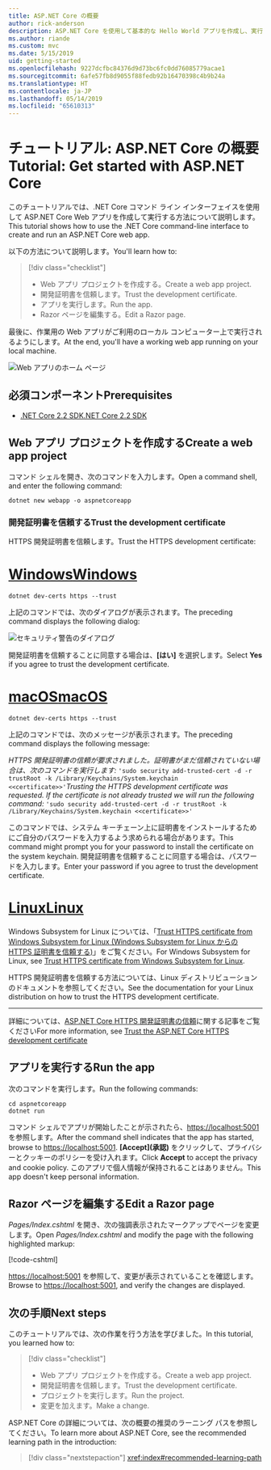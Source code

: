 ```yaml
---
title: ASP.NET Core の概要
author: rick-anderson
description: ASP.NET Core を使用して基本的な Hello World アプリを作成し、実行する簡単なチュートリアルです。
ms.author: riande
ms.custom: mvc
ms.date: 5/15/2019
uid: getting-started
ms.openlocfilehash: 9227dcfbc84376d9d73bc6fc0dd76085779acae1
ms.sourcegitcommit: 6afe57fb8d9055f88fedb92b16470398c4b9b24a
ms.translationtype: HT
ms.contentlocale: ja-JP
ms.lasthandoff: 05/14/2019
ms.locfileid: "65610313"
---
```

# <a name="tutorial-get-started-with-aspnet-core"></a><span data-ttu-id="3ee6a-103">チュートリアル: ASP.NET Core の概要</span><span class="sxs-lookup"><span data-stu-id="3ee6a-103">Tutorial: Get started with ASP.NET Core</span></span>

<span data-ttu-id="3ee6a-104">このチュートリアルでは、.NET Core コマンド ライン インターフェイスを使用して ASP.NET Core Web アプリを作成して実行する方法について説明します。</span><span class="sxs-lookup"><span data-stu-id="3ee6a-104">This tutorial shows how to use the .NET Core command-line interface to create and run an ASP.NET Core web app.</span></span>

<span data-ttu-id="3ee6a-105">以下の方法について説明します。</span><span class="sxs-lookup"><span data-stu-id="3ee6a-105">You'll learn how to:</span></span>

> [!div class="checklist"]
> * <span data-ttu-id="3ee6a-106">Web アプリ プロジェクトを作成する。</span><span class="sxs-lookup"><span data-stu-id="3ee6a-106">Create a web app project.</span></span>
> * <span data-ttu-id="3ee6a-107">開発証明書を信頼します。</span><span class="sxs-lookup"><span data-stu-id="3ee6a-107">Trust the development certificate.</span></span>
> * <span data-ttu-id="3ee6a-108">アプリを実行します。</span><span class="sxs-lookup"><span data-stu-id="3ee6a-108">Run the app.</span></span>
> * <span data-ttu-id="3ee6a-109">Razor ページを編集する。</span><span class="sxs-lookup"><span data-stu-id="3ee6a-109">Edit a Razor page.</span></span>

<span data-ttu-id="3ee6a-110">最後に、作業用の Web アプリがご利用のローカル コンピューター上で実行されるようにします。</span><span class="sxs-lookup"><span data-stu-id="3ee6a-110">At the end, you'll have a working web app running on your local machine.</span></span>

![Web アプリのホーム ページ](_static/home-page.png)

## <a name="prerequisites"></a><span data-ttu-id="3ee6a-112">必須コンポーネント</span><span class="sxs-lookup"><span data-stu-id="3ee6a-112">Prerequisites</span></span>

* [<span data-ttu-id="3ee6a-113">.NET Core 2.2 SDK</span><span class="sxs-lookup"><span data-stu-id="3ee6a-113">.NET Core 2.2 SDK</span></span>](https://www.microsoft.com/net/download/all)

## <a name="create-a-web-app-project"></a><span data-ttu-id="3ee6a-114">Web アプリ プロジェクトを作成する</span><span class="sxs-lookup"><span data-stu-id="3ee6a-114">Create a web app project</span></span>

<span data-ttu-id="3ee6a-115">コマンド シェルを開き、次のコマンドを入力します。</span><span class="sxs-lookup"><span data-stu-id="3ee6a-115">Open a command shell, and enter the following command:</span></span>

```console
dotnet new webapp -o aspnetcoreapp
```

### <a name="trust-the-development-certificate"></a><span data-ttu-id="3ee6a-116">開発証明書を信頼する</span><span class="sxs-lookup"><span data-stu-id="3ee6a-116">Trust the development certificate</span></span>

<span data-ttu-id="3ee6a-117">HTTPS 開発証明書を信頼します。</span><span class="sxs-lookup"><span data-stu-id="3ee6a-117">Trust the HTTPS development certificate:</span></span>

# <a name="windowstabwindows"></a>[<span data-ttu-id="3ee6a-118">Windows</span><span class="sxs-lookup"><span data-stu-id="3ee6a-118">Windows</span></span>](#tab/windows)

```console
dotnet dev-certs https --trust
```

<span data-ttu-id="3ee6a-119">上記のコマンドでは、次のダイアログが表示されます。</span><span class="sxs-lookup"><span data-stu-id="3ee6a-119">The preceding command displays the following dialog:</span></span>

![セキュリティ警告のダイアログ](~/getting-started/_static/cert.png)

<span data-ttu-id="3ee6a-121">開発証明書を信頼することに同意する場合は、**[はい]** を選択します。</span><span class="sxs-lookup"><span data-stu-id="3ee6a-121">Select **Yes** if you agree to trust the development certificate.</span></span>

# <a name="macostabmacos"></a>[<span data-ttu-id="3ee6a-122">macOS</span><span class="sxs-lookup"><span data-stu-id="3ee6a-122">macOS</span></span>](#tab/macos)

```console
dotnet dev-certs https --trust
```

<span data-ttu-id="3ee6a-123">上記のコマンドでは、次のメッセージが表示されます。</span><span class="sxs-lookup"><span data-stu-id="3ee6a-123">The preceding command displays the following message:</span></span>

<span data-ttu-id="3ee6a-124">*HTTPS 開発証明書の信頼が要求されました。証明書がまだ信頼されていない場合は、次のコマンドを実行します:*  `'sudo security add-trusted-cert -d -r trustRoot -k /Library/Keychains/System.keychain <<certificate>>'`</span><span class="sxs-lookup"><span data-stu-id="3ee6a-124">*Trusting the HTTPS development certificate was requested. If the certificate is not already trusted we will run the following command:* `'sudo security add-trusted-cert -d -r trustRoot -k /Library/Keychains/System.keychain <<certificate>>'`</span></span>

<span data-ttu-id="3ee6a-125">このコマンドでは、システム キーチェーン上に証明書をインストールするためにご自分のパスワードを入力するよう求められる場合があります。</span><span class="sxs-lookup"><span data-stu-id="3ee6a-125">This command might prompt you for your password to install the certificate on the system keychain.</span></span> <span data-ttu-id="3ee6a-126">開発証明書を信頼することに同意する場合は、パスワードを入力します。</span><span class="sxs-lookup"><span data-stu-id="3ee6a-126">Enter your password if you agree to trust the development certificate.</span></span>

# <a name="linuxtablinux"></a>[<span data-ttu-id="3ee6a-127">Linux</span><span class="sxs-lookup"><span data-stu-id="3ee6a-127">Linux</span></span>](#tab/linux)

<span data-ttu-id="3ee6a-128">Windows Subsystem for Linux については、「[Trust HTTPS certificate from Windows Subsystem for Linux (Windows Subsystem for Linux からの HTTPS 証明書を信頼する)](xref:security/enforcing-ssl#wsl)」をご覧ください。</span><span class="sxs-lookup"><span data-stu-id="3ee6a-128">For Windows Subsystem for Linux, see [Trust HTTPS certificate from Windows Subsystem for Linux](xref:security/enforcing-ssl#wsl).</span></span>

<span data-ttu-id="3ee6a-129">HTTPS 開発証明書を信頼する方法については、Linux ディストリビューションのドキュメントを参照してください。</span><span class="sxs-lookup"><span data-stu-id="3ee6a-129">See the documentation for your Linux distribution on how to trust the HTTPS development certificate.</span></span>

---

<span data-ttu-id="3ee6a-130">詳細については、[ASP.NET Core HTTPS 開発証明書の信頼](xref:security/enforcing-ssl#trust-the-aspnet-core-https-development-certificate-on-windows-and-macos)に関する記事をご覧ください</span><span class="sxs-lookup"><span data-stu-id="3ee6a-130">For more information, see [Trust the ASP.NET Core HTTPS development certificate](xref:security/enforcing-ssl#trust-the-aspnet-core-https-development-certificate-on-windows-and-macos)</span></span>

## <a name="run-the-app"></a><span data-ttu-id="3ee6a-131">アプリを実行する</span><span class="sxs-lookup"><span data-stu-id="3ee6a-131">Run the app</span></span>

<span data-ttu-id="3ee6a-132">次のコマンドを実行します。</span><span class="sxs-lookup"><span data-stu-id="3ee6a-132">Run the following commands:</span></span>

```console
cd aspnetcoreapp
dotnet run
```

<span data-ttu-id="3ee6a-133">コマンド シェルでアプリが開始したことが示されたら、[https://localhost:5001](https://localhost:5001) を参照します。</span><span class="sxs-lookup"><span data-stu-id="3ee6a-133">After the command shell indicates that the app has started, browse to [https://localhost:5001](https://localhost:5001).</span></span> <span data-ttu-id="3ee6a-134">**[Accept]\(承認\)** をクリックして、プライバシーとクッキーのポリシーを受け入れます。</span><span class="sxs-lookup"><span data-stu-id="3ee6a-134">Click **Accept** to accept the privacy and cookie policy.</span></span> <span data-ttu-id="3ee6a-135">このアプリで個人情報が保持されることはありません。</span><span class="sxs-lookup"><span data-stu-id="3ee6a-135">This app doesn't keep personal information.</span></span>

## <a name="edit-a-razor-page"></a><span data-ttu-id="3ee6a-136">Razor ページを編集する</span><span class="sxs-lookup"><span data-stu-id="3ee6a-136">Edit a Razor page</span></span>

<span data-ttu-id="3ee6a-137">*Pages/Index.cshtml* を開き、次の強調表示されたマークアップでページを変更します。</span><span class="sxs-lookup"><span data-stu-id="3ee6a-137">Open *Pages/Index.cshtml* and modify the page with the following highlighted markup:</span></span>

[!code-cshtml[](sample/index.cshtml?highlight=9)]

<span data-ttu-id="3ee6a-138">[https://localhost:5001](https://localhost:5001) を参照して、変更が表示されていることを確認します。</span><span class="sxs-lookup"><span data-stu-id="3ee6a-138">Browse to [https://localhost:5001](https://localhost:5001), and verify the changes are displayed.</span></span>

## <a name="next-steps"></a><span data-ttu-id="3ee6a-139">次の手順</span><span class="sxs-lookup"><span data-stu-id="3ee6a-139">Next steps</span></span>

<span data-ttu-id="3ee6a-140">このチュートリアルでは、次の作業を行う方法を学びました。</span><span class="sxs-lookup"><span data-stu-id="3ee6a-140">In this tutorial, you learned how to:</span></span>

> [!div class="checklist"]
> * <span data-ttu-id="3ee6a-141">Web アプリ プロジェクトを作成する。</span><span class="sxs-lookup"><span data-stu-id="3ee6a-141">Create a web app project.</span></span>
> * <span data-ttu-id="3ee6a-142">開発証明書を信頼します。</span><span class="sxs-lookup"><span data-stu-id="3ee6a-142">Trust the development certificate.</span></span>
> * <span data-ttu-id="3ee6a-143">プロジェクトを実行します。</span><span class="sxs-lookup"><span data-stu-id="3ee6a-143">Run the project.</span></span>
> * <span data-ttu-id="3ee6a-144">変更を加えます。</span><span class="sxs-lookup"><span data-stu-id="3ee6a-144">Make a change.</span></span>

<span data-ttu-id="3ee6a-145">ASP.NET Core の詳細については、次の概要の推奨のラーニング パスを参照してください。</span><span class="sxs-lookup"><span data-stu-id="3ee6a-145">To learn more about ASP.NET Core, see the recommended learning path in the introduction:</span></span>

> [!div class="nextstepaction"]
> <xref:index#recommended-learning-path>
